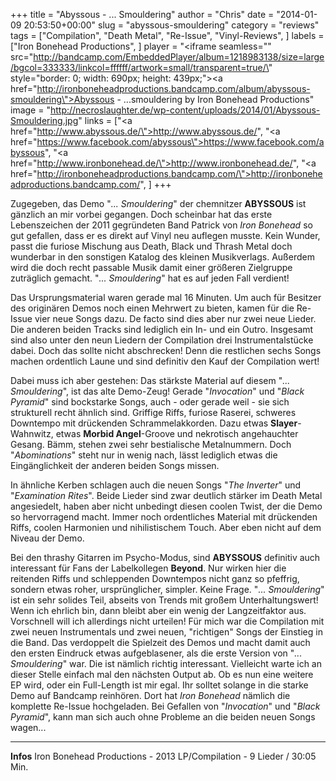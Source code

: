 +++
title = "Abyssous - ... Smouldering"
author = "Chris"
date = "2014-01-09 20:53:50+00:00"
slug = "abyssous-smouldering"
category = "reviews"
tags = ["Compilation", "Death Metal", "Re-Issue", "Vinyl-Reviews", ]
labels = ["Iron Bonehead Productions", ]
player = "<iframe seamless=\"\" src=\"http://bandcamp.com/EmbeddedPlayer/album=1218983138/size=large/bgcol=333333/linkcol=ffffff/artwork=small/transparent=true/\" style=\"border: 0; width: 690px; height: 439px;\"><a href=\"http://ironboneheadproductions.bandcamp.com/album/abyssous-smouldering\">Abyssous - ...smouldering by Iron Bonehead Productions</a></iframe>"
image = "http://necroslaughter.de/wp-content/uploads/2014/01/Abyssous-Smouldering.jpg"
links = ["<a href=\"http://www.abyssous.de/\">http://www.abyssous.de/</a>", "<a href=\"https://www.facebook.com/abyssous\">https://www.facebook.com/abyssous</a>", "<a href=\"http://www.ironbonehead.de/\">http://www.ironbonehead.de/</a>", "<a href=\"http://ironboneheadproductions.bandcamp.com/\">http://ironboneheadproductions.bandcamp.com/</a>", ]
+++

Zugegeben, das Demo "_... Smouldering_" der chemnitzer **ABYSSOUS** ist gänzlich an mir vorbei gegangen. Doch scheinbar hat das erste Lebenszeichen der 2011 gegründeten Band Patrick von _Iron Bonehead_ so gut gefallen, dass er es direkt auf Vinyl neu auflegen musste. Kein Wunder, passt die furiose Mischung aus Death, Black und Thrash Metal doch wunderbar in den sonstigen Katalog des kleinen Musikverlags. Außerdem wird die doch recht passable Musik damit einer größeren Zielgruppe zuträglich gemacht. "_... Smouldering_" hat es auf jeden Fall verdient!

Das Ursprungsmaterial waren gerade mal 16 Minuten. Um auch für Besitzer des originären Demos noch einen Mehrwert zu bieten, kamen für die Re-Issue vier neue Songs dazu. De facto sind dies aber nur zwei neue Lieder. Die anderen beiden Tracks sind lediglich ein In- und ein Outro. Insgesamt sind also unter den neun Liedern der Compilation drei Instrumentalstücke dabei. Doch das sollte nicht abschrecken! Denn die restlichen sechs Songs machen ordentlich Laune und sind definitiv den Kauf der Compilation wert!

Dabei muss ich aber gestehen: Das stärkste Material auf diesem "_... Smouldering_", ist das alte Demo-Zeug! Gerade "_Invocation_" und "_Black Pyramid_" sind bockstarke Songs, auch - oder gerade weil - sie sich strukturell recht ähnlich sind. Griffige Riffs, furiose Raserei, schweres Downtempo mit drückenden Schrammelakkorden. Dazu etwas **Slayer**-Wahnwitz, etwas **Morbid Angel**-Groove und nekrotisch angehauchter Gesang. Bämm, stehen zwei sehr bestialische Metalnummern. Doch "_Abominations_" steht nur in wenig nach, lässt lediglich etwas die Eingänglichkeit der anderen beiden Songs missen.

In ähnliche Kerben schlagen auch die neuen Songs "_The Inverter_" und "_Examination Rites_". Beide Lieder sind zwar deutlich stärker im Death Metal angesiedelt, haben aber nicht unbedingt diesen coolen Twist, der die Demo so hervorragend macht. Immer noch ordentliches Material mit drückenden Riffs, coolen Harmonien und nihilistischem Touch. Aber eben nicht auf dem Niveau der Demo.

Bei den thrashy Gitarren im Psycho-Modus, sind **ABYSSOUS** definitiv auch interessant für Fans der Labelkollegen **Beyond**. Nur wirken hier die reitenden Riffs und schleppenden Downtempos nicht ganz so pfeffrig, sondern etwas roher, ursprünglicher, simpler. Keine Frage. "_... Smouldering_" ist ein sehr solides Teil, abseits von Trends mit großem Unterhaltungswert! Wenn ich ehrlich bin, dann bleibt aber ein wenig der Langzeitfaktor aus. Vorschnell will ich allerdings nicht urteilen! Für mich war die Compilation mit zwei neuen Instrumentals und zwei neuen, "richtigen" Songs der Einstieg in die Band. Das verdoppelt die Spielzeit des Demos und macht damit auch den ersten Eindruck etwas aufgeblasener, als die erste Version von "_... Smouldering_" war. Die ist nämlich richtig interessant. Vielleicht warte ich an dieser Stelle einfach mal den nächsten Output ab. Ob es nun eine weitere EP wird, oder ein Full-Length ist mir egal. Ihr solltet solange in die starke Demo auf Bandcamp reinhören. Dort hat _Iron Bonehead_ nämlich die komplette Re-Issue hochgeladen. Bei Gefallen von "_Invocation_" und "_Black Pyramid_", kann man sich auch ohne Probleme an die beiden neuen Songs wagen...





---
**Infos**
Iron Bonehead Productions - 2013
LP/Compilation - 9 Lieder / 30:05 Min.
